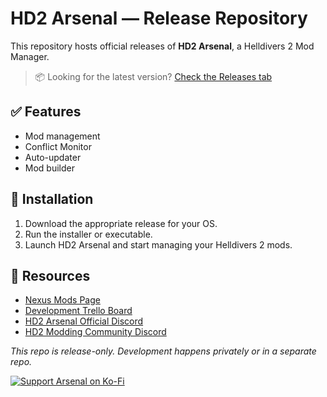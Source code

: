 # HD2 Arsenal — Release Repository

This repository hosts official releases of **HD2 Arsenal**, a Helldivers 2 Mod Manager.

> 📦 Looking for the latest version? [Check the Releases tab](https://github.com/Orbit-Studios/hd2arsenal-release/releases)

## ✅ Features
- Mod management
- Conflict Monitor
- Auto-updater
- Mod builder

## 🚀 Installation
1. Download the appropriate release for your OS.
2. Run the installer or executable.
3. Launch HD2 Arsenal and start managing your Helldivers 2 mods.

## 🔗 Resources
- [Nexus Mods Page](https://www.nexusmods.com/helldivers2/mods/4664)
- [Development Trello Board](https://trello.com/b/5fYBK2mP/hd2-arsenal-dev-board)
- [HD2 Arsenal Official Discord](https://discord.gg/u3nZqQuJsj)
- [HD2 Modding Community Discord](https://discord.gg/ZwjPaZNwH7)

*This repo is release-only. Development happens privately or in a separate repo.*

[![Support Arsenal on Ko-Fi](https://i.imgur.com/PBt4AfS.png "Support HD2 Arsenal on Ko-Fi")](https://ko-fi.com/crystal2k)
